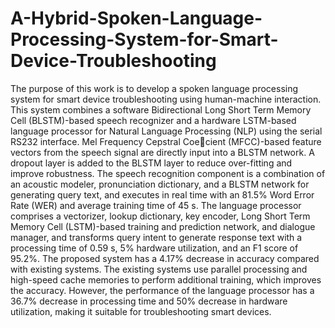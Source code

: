 # A-Hybrid-Spoken-Language-Processing-System-for-Smart-Device-Troubleshooting
The purpose of this work is to develop a spoken language processing system for smart device
troubleshooting using human-machine interaction. This system combines a software Bidirectional
Long Short Term Memory Cell (BLSTM)-based speech recognizer and a hardware LSTM-based
language processor for Natural Language Processing (NLP) using the serial RS232 interface. Mel
Frequency Cepstral Coecient (MFCC)-based feature vectors from the speech signal are directly
input into a BLSTM network. A dropout layer is added to the BLSTM layer to reduce over-fitting and
improve robustness. The speech recognition component is a combination of an acoustic modeler,
pronunciation dictionary, and a BLSTM network for generating query text, and executes in real time
with an 81.5% Word Error Rate (WER) and average training time of 45 s. The language processor
comprises a vectorizer, lookup dictionary, key encoder, Long Short Term Memory Cell (LSTM)-based
training and prediction network, and dialogue manager, and transforms query intent to generate
response text with a processing time of 0.59 s, 5% hardware utilization, and an F1 score of 95.2%.
The proposed system has a 4.17% decrease in accuracy compared with existing systems. The existing
systems use parallel processing and high-speed cache memories to perform additional training, which
improves the accuracy. However, the performance of the language processor has a 36.7% decrease in
processing time and 50% decrease in hardware utilization, making it suitable for troubleshooting
smart devices.
